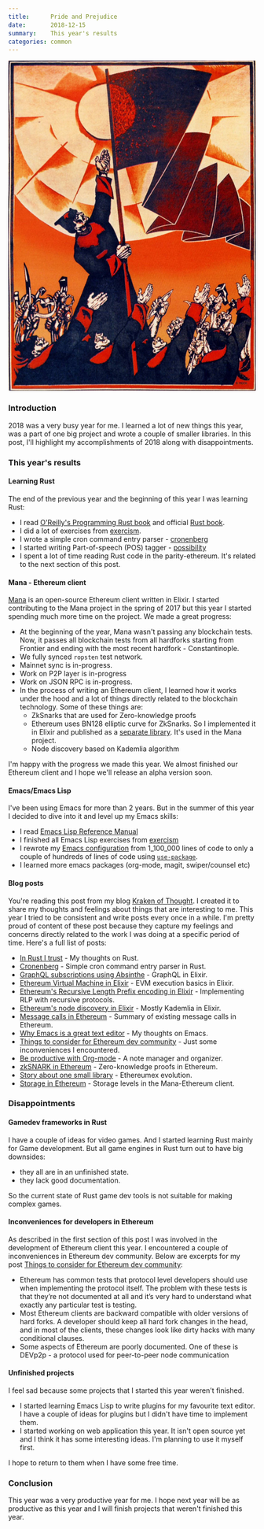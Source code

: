 ```yaml
---
title:      Pride and Prejudice
date:       2018-12-15
summary:    This year's results
categories: common
---
```


![resolutions](/images/2018-12-15-resolutions.jpg)

### Introduction

2018 was a very busy year for me. I learned a lot of new things this year, was a part of one big project and wrote a couple of smaller libraries. In this post, I'll highlight my accomplishments of 2018 along with disappointments.

### This year's results

#### Learning Rust

The end of the previous year and the beginning of this year I was learning Rust:

- I read [O'Reilly's Programming Rust book](http://shop.oreilly.com/product/0636920040385.do) and official [Rust book](https://doc.rust-lang.org/book/).
- I did a lot of exercises from [exercism](https://github.com/ayrat-playground/exercism_rust).
- I wrote a simple cron command entry parser - [cronenberg](https://github.com/ayrat555/cronenberg)
- I started writing Part-of-speech (POS) tagger - [possibility](https://github.com/ayrat555/possibility)
- I spent a lot of time reading Rust code in the parity-ethereum. It's related to the next section of this post.

#### Mana - Ethereum client

[Mana](https://github.com/mana-ethereum/mana) is an open-source Ethereum client written in Elixir. I started contributing to the Mana project in the spring of 2017 but this year I started spending much more time on the project. We made a great progress:

- At the beginning of the year, Mana wasn't passing any blockchain tests. Now, it passes all blockchain tests from all hardforks starting from Frontier and ending with the most recent hardfork - Constantinople.
- We fully synced `ropsten` test network.
- Mainnet sync is in-progress.
- Work on P2P layer is in-progress
- Work on JSON RPC is in-progress.
- In the process of writing an Ethereum client, I learned how it works under the hood and a lot of things directly related to the blockchain technology. Some of these things are:
  - ZkSnarks that are used for Zero-knowledge proofs
  - Ethereum uses BN128 elliptic curve for ZkSnarks. So I implemented it in Elixir and published as a [separate library](https://github.com/mana-ethereum/bn). It's used in the Mana project.
  - Node discovery based on Kademlia algorithm

I'm happy with the progress we made this year. We almost finished our Ethereum client and I hope we'll release an alpha version soon.

#### Emacs/Emacs Lisp

I've been using Emacs for more than 2 years. But in the summer of this year I decided to dive into it and level up my Emacs skills:

- I read [Emacs Lisp Reference Manual](https://www.gnu.org/software/emacs/manual/elisp.html)
- I finished all Emacs Lisp exercises from [exercism](https://github.com/ayrat-playground/exercism_elisp)
- I rewrote my [Emacs configuration](https://github.com/ayrat555/dot-emacs) from 1_100_000 lines of code to only a couple of hundreds of lines of code using [`use-package`](https://github.com/ayrat555/dot-emacs).
- I learned more emacs packages (org-mode, magit, swiper/counsel etc)

#### Blog posts

You're reading this post from my blog [Kraken of Thought](https://www.badykov.com/). I created it to share my thoughts and feelings about things that are interesting to me. This year I tried to be consistent and write posts every once in a while. I'm pretty proud of сontent of these post because they capture my feelings and concerns directly related to the work I was doing at a specific period of time. Here's a full list of posts:

- [In Rust I trust](/rust/2018/01/28/in-rust-i-trust/) - My thoughts on Rust.
- [Cronenberg](/rust/2018/02/27/cronenberg/) - Simple cron command entry parser in Rust.
- [GraphQL subscriptions using Absinthe](/elixir/2018/03/25/graphql-subscriptions-using-absinthe/) - GraphQL in Elixir.
- [Ethereum Virtual Machine in Elixir](/elixir/2018/04/29/evm-basics/) - EVM execution basics in Elixir.
- [Ethereum's Recursive Length Prefix encoding in Elixir](/elixir/2018/05/06/rlp/) - Implementing RLP with recursive protocols.
- [Ethereum's node discovery in Elixir](/elixir/2018/06/02/node-discovery/) - Mostly Kademlia in Elixir.
- [Message calls in Ethereum](/ethereum/2018/06/17/message-calls-in-ethereum/) - Summary of existing message calls in Ethereum.
- [Why Emacs is a great text editor](/emacs/2018/07/31/why-emacs-is-a-great-editor/) - My thoughts on Emacs.
- [Things to consider for Ethereum dev community](/ethereum/2018/08/11/things-to-consider-for-eth-dev-com/) - Just some inconveniences I encountered.
- [Be productive with Org-mode](/emacs/2018/08/26/be-productive-with-org-mode/) - A note manager and organizer.
- [zkSNARK in Ethereum](/ethereum/2018/09/15/zkSNARK-in-Ethereum/) - Zero-knowledge proofs in Ethereum.
- [Story about one small library](/ethereum/2018/10/22/story-about-one-small-library/) - Ethereumex evolution.
- [Storage in Ethereum](/ethereum/2018/11/10/storage-in-ethereum/) - Storage levels in the Mana-Ethereum client.

### Disappointments

#### Gamedev frameworks in Rust

I have a couple of ideas for video games. And I started learning Rust mainly for Game development. But all game engines in Rust turn out to have big downsides:

- they all are in an unfinished state.
- they lack good documentation.

So the current state of Rust game dev tools is not suitable for making complex games.

#### Inconveniences for developers in Ethereum

As described in the first section of this post I was involved in the development of Ethereum client this year. I encountered a couple of inconveniences in Ethereum dev community. Below are excerpts for my post [Things to consider for Ethereum dev community](/ethereum/2018/08/11/things-to-consider-for-eth-dev-com/):

- Ethereum has common tests that protocol level developers should use when implementing the protocol itself. The problem with these tests is that they’re not documented at all and it’s very hard to understand what exactly any particular test is testing.
- Most Ethereum clients are backward compatible with older versions of hard forks. A developer should keep all hard fork changes in the head, and in most of the clients, these changes look like dirty hacks with many conditional clauses.
- Some aspects of Ethereum are poorly documented. One of these is DEVp2p - a protocol used for peer-to-peer node communication

#### Unfinished projects

I feel sad because some projects that I started this year weren't finished.

- I started learning Emacs Lisp to write plugins for my favourite text editor. I have a couple of ideas for plugins but I didn't have time to implement them.
- I started working on web application this year. It isn't open source yet and I think it has some interesting ideas. I'm planning to use it myself first.

I hope to return to them when I have some free time.

### Conclusion

This year was a very productive year for me. I hope next year will be as productive as this year and I will finish projects that weren't finished this year.
